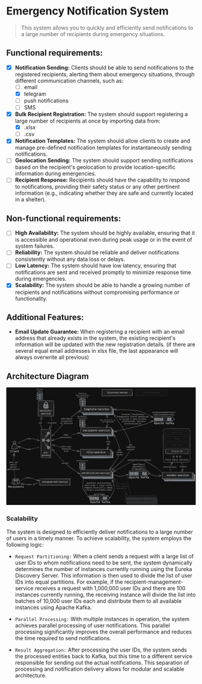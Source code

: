 # Emergency Notification System

> This system allows you to quickly and efficiently send notifications to a large number of recipients during emergency
> situations.

## Functional requirements:

- [x] **Notification Sending:** Clients should be able to send notifications to the registered recipients, alerting them
  about emergency situations, through different communication channels, such as:
    - [ ] email
    - [x] telegram
    - [ ] push notifications
    - [ ] SMS
- [x] **Bulk Recipient Registration:** The system should support registering a large number of recipients at once by
  importing data from:
    - [x] .xlsx
    - [ ] .csv
- [x] **Notification Templates:**  The system should allow clients to create and manage pre-defined notification
  templates for instantaneously sending notifications.
- [ ] **Geolocation Sending:** The system should support sending notifications based on the recipient's geolocation to
  provide location-specific information during emergencies.
- [ ] **Recipient Response:** Recipients should have the capability to respond to notifications, providing their safety
  status or any other pertinent information (e.g., indicating whether they are safe and currently located in a shelter).

## Non-functional requirements:

- [ ] **High Availability:** The system should be highly available, ensuring that it is accessible and operational even
  during peak usage or in the event of system failures.
- [ ] **Reliability:** The system should be reliable and deliver notifications consistently without any data loss or
  delays.
- [ ] **Low Latency:** The system should have low latency, ensuring that notifications are sent and received promptly to
  minimize response time during emergencies.
- [x] **Scalability:** The system should be able to handle a growing number of recipients and notifications without
  compromising performance or functionality.

## Additional Features:

- **Email Update Guarantee:** When registering a recipient with an email address that already exists in the system, the
  existing recipient's information will be updated with the new registration details. (if there are several equal email
  addresses in xlsx file, the last appearance will always overwrite all previous)

##

## Architecture Diagram

![](images/architecture-diagram.png)

### Scalability

The system is designed to efficiently deliver notifications to a large number of users in a timely manner. To achieve
scalability, the system employs the following logic:

- `Request Partitioning:` When a client sends a request with a large list of user IDs to whom notifications need to be
  sent, the system dynamically determines the number of instances currently running using the Eureka Discovery Server.
  This information is then used to divide the list of user IDs into equal partitions. For example, if the
  recipient-management-service receives a request with 1,000,000 user IDs and there are 100 instances currently
  running, the receiving instance will divide the list into batches of 10,000 user IDs each and distribute them to all
  available instances using Apache Kafka.

- `Parallel Processing:` With multiple instances in operation, the system achieves parallel processing of user
  notifications. This parallel processing significantly improves the overall performance and reduces the time required
  to send notifications.

- `Result Aggregation:` After processing the user IDs, the system sends the processed entities back to Kafka, but this
  time to a different service responsible for sending out the actual notifications. This separation of processing and
  notification delivery allows for modular and scalable architecture.

